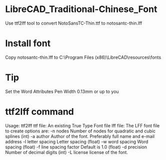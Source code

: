 # LibreCAD_Traditional-Chinese_Font
 Use ttf2lff tool to convert NotoSansTC-Thin.ttf to notosantc-thin.lff

# Install font
 Copy notosantc-thin.lff to C:\Program Files (x86)\LibreCAD\resources\fonts

# Tip
 Set the Word Attributes Pen Width 0.13mm or up to you

# ttf2lff command
 Usage: ttf2lff <options> <ttf file> <lff file>
   ttf file: An existing True Type Font file
   lff file: The LFF font file to create
 options are:
   -n nodes                 Number of nodes for quadratic and cubic splines (int)
   -a author                Author of the font. Preferably full name and e-mail address
   -l letter spacing        Letter spacing (float)
   -w word spacing          Word spacing (float)
   -f line spacing factor   Default is 1.0 (float)
   -d precision             Number of decimal digits (int)
   -L license               license of the font.